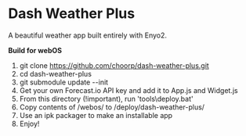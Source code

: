 Dash Weather Plus
=================

A beautiful weather app built entirely with Enyo2.

**Build for webOS**

1. git clone https://github.com/choorp/dash-weather-plus.git
2. cd dash-weather-plus
3. git submodule update --init
4. Get your own Forecast.io API key and add it to App.js and Widget.js
5. From this directory (!important), run 'tools\deploy.bat'
6. Copy contents of /webos/ to /deploy/dash-weather-plus/
7. Use an ipk packager to make an installable app
8. Enjoy!